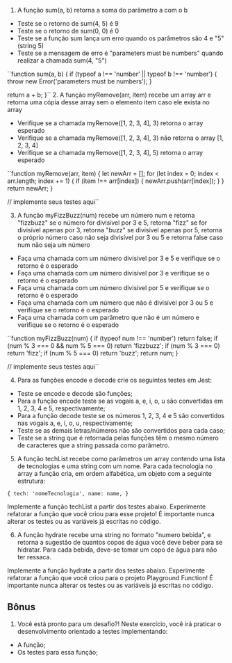 1. A função sum(a, b) retorna a soma do parâmetro a com o b
- Teste se o retorno de sum(4, 5) é 9
- Teste se o retorno de sum(0, 0) é 0
- Teste se a função sum lança um erro quando os parâmetros são 4 e "5"(string 5)
- Teste se a mensagem de erro é "parameters must be numbers" quando realizar a chamada sum(4, "5")

``function sum(a, b) {
  if (typeof a !== 'number' || typeof b !== 'number') {
    throw new Error('parameters must be numbers');
  }

  return a + b;
}``
2. A função myRemove(arr, item) recebe um array arr e retorna uma cópia desse array sem o elemento item caso ele exista no array
- Verifique se a chamada myRemove([1, 2, 3, 4], 3) retorna o array esperado
- Verifique se a chamada myRemove([1, 2, 3, 4], 3) não retorna o array [1, 2, 3, 4]
- Verifique se a chamada myRemove([1, 2, 3, 4], 5) retorna o array esperado

``function myRemove(arr, item) {
  let newArr = [];
  for (let index = 0; index < arr.length; index += 1) {
    if (item !== arr[index]) {
      newArr.push(arr[index]);
    }
  }
  return newArr;
}

// implemente seus testes aqui``

3. A função myFizzBuzz(num) recebe um número num e retorna "fizzbuzz" se o número for divisível por 3 e 5, retorna "fizz" se for divisível apenas por 3, retorna "buzz" se divisível apenas por 5, retorna o próprio número caso não seja divisível por 3 ou 5 e retorna false caso num não seja um número
- Faça uma chamada com um número divisível por 3 e 5 e verifique se o retorno é o esperado
- Faça uma chamada com um número divisível por 3 e verifique se o retorno é o esperado
- Faça uma chamada com um número divisível por 5 e verifique se o retorno é o esperado
- Faça uma chamada com um número que não é divisível por 3 ou 5 e verifique se o retorno é o esperado
- Faça uma chamada com um parâmetro que não é um número e verifique se o retorno é o esperado

``function myFizzBuzz(num) {
  if (typeof num !== 'number') return false;
  if (num % 3 === 0 && num % 5 === 0) return 'fizzbuzz';
  if (num % 3 === 0) return 'fizz';
  if (num % 5 === 0) return 'buzz';
  return num;
}

// implemente seus testes aqui``

4. Para as funções encode e decode crie os seguintes testes em Jest:
- Teste se encode e decode são funções;
- Para a função encode teste se as vogais a, e, i, o, u são convertidas em 1, 2, 3, 4 e 5, respectivamente;
- Para a função decode teste se os números 1, 2, 3, 4 e 5 são convertidos nas vogais a, e, i, o, u, respectivamente;
- Teste se as demais letras/números não são convertidos para cada caso;
- Teste se a string que é retornada pelas funções têm o mesmo número de caracteres que a string passada como parâmetro.

5. A função techList recebe como parâmetros um array contendo uma lista de tecnologias e uma string com um nome. Para cada tecnologia no array a função cria, em ordem alfabética, um objeto com a seguinte estrutura:

``{
  tech: 'nomeTecnologia',
  name: name,
}``

Implemente a função techList a partir dos testes abaixo. Experimente refatorar a função que você criou para esse projeto! É importante nunca alterar os testes ou as variáveis já escritas no código.

6. A função hydrate recebe uma string no formato "numero bebida", e retorna a sugestão de quantos copos de água você deve beber para se hidratar. Para cada bebida, deve-se tomar um copo de água para não ter ressaca.

Implemente a função hydrate a partir dos testes abaixo. Experimente refatorar a função que você criou para o projeto Playground Function! É importante nunca alterar os testes ou as variáveis já escritas no código.

## Bônus
1. Você está pronto para um desafio?! Neste exercício, você irá praticar o desenvolvimento orientado a testes implementando:
- A função;
- Os testes para essa função;